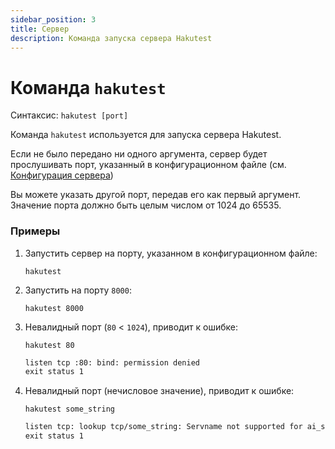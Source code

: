 ```yaml
---
sidebar_position: 3
title: Сервер
description: Команда запуска сервера Hakutest
---
```


# Команда `hakutest`

Синтаксис: `hakutest [port]`

Команда `hakutest` используется для запуска сервера Hakutest.

Если не было передано ни одного аргумента, сервер будет прослушивать порт, указанный в конфигурационном файле (см. [Конфигурация сервера](/docs/configuration/server#port))

Вы можете указать другой порт, передав его как первый аргумент. Значение порта должно быть целым числом от 1024 до 65535.

### Примеры

1.  Запустить сервер на порту, указанном в конфигурационном файле:

    ```shell
    hakutest
    ```

2.  Запустить на порту `8000`:

    ```shell
    hakutest 8000
    ```

3.  Невалидный порт (`80` \< `1024`), приводит к ошибке:

    ```shell
    hakutest 80
    ```

    ```txt title='Output'
    listen tcp :80: bind: permission denied
    exit status 1
    ```

4.  Невалидный порт (нечисловое значение), приводит к ошибке:

    ```shell
    hakutest some_string
    ```

    ```txt title='Output'
    listen tcp: lookup tcp/some_string: Servname not supported for ai_socktype
    exit status 1
    ```
